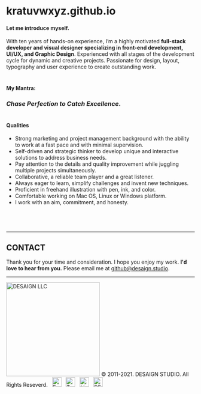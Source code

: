 # kratuvwxyz.github.io

#### Let me introduce myself.

With ten years of hands-on experience, I’m a highly motivated **full-stack developer and visual designer specializing in front-end development, UI/UX, and Graphic Design**. Experienced with all stages of the development cycle for dynamic and creative projects. Passionate for design, layout, typography and user experience to create outstanding work.

#
#### My Mantra: 
### *Chase Perfection to Catch Excellence*.
###

#
#### Qualities

- Strong marketing and project management background with the ability to work at a fast pace and with minimal supervision.
- Self-driven and strategic thinker to develop unique and interactive solutions to address business needs.
- Pay attention to the details and quality improvement while juggling multiple projects simultaneously.
- Collaborative, a reliable team player and a great listener.
- Always eager to learn, simplify challenges and invent new techniques.
- Proficient in freehand illustration with pen, ink, and color.
- Comfortable working on Mac OS, Linux or Windows platform.
- I work with an aim, commitment, and honesty.

###### &#160;
<hr />

## CONTACT

Thank you for your time and consideration. I hope you enjoy my work. **I'd love to hear from you.** Please email me at <a href="mailto:github@desaign.studio?Subject=Message from Github">github@desaign.studio</a>.

<hr/>

<img src="https://desaign.app/clients/cli/images/logo/desaign-logo-black.png" alt="DESAIGN LLC" width="250px"/> &copy; 2011-2021. <a href="https://desaign.app" target="_blank" style="text-decoration:none;">DESAIGN STUDIO</a>. All Rights Reseverd. &#160;
<a href="https://www.facebook.com/desaignstudio" target="_blank" style="text-decoration:none;"><img src="https://desaign.app/clients/cli/images/1x/facebook.png" alt="Facebook" width="25" /></a> &#160;
<a href="https://www.twitter.com/desaignstudio" target="_blank" style="text-decoration:none;"><img src="https://desaign.app/clients/cli/images/1x/twitter.png" alt="Twitter" width="25" /></a> &#160;
<a href="https://www.linkedin.com/company/desaignstudio" target="_blank" style="text-decoration:none;"><img src="https://desaign.app/clients/cli/images/1x/linkedin.png" alt="Linked In" width="25" /></a> &#160;
<a href="https://desaigner.info" target="_blank" style="text-decoration:none;"><img src="https://desaign.app/clients/cli/images/1x/blog.png" alt="DESAIGN BLOG" width="25" /></a> &#160;

